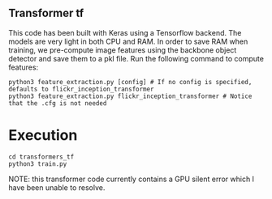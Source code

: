 ## Transformer tf

This code has been built with Keras using a Tensorflow backend. The models are very light in both CPU and RAM. 
In order to save RAM when training, we pre-compute image features using the backbone object detector and save them to a pkl file. Run the following command to compute features:

```
python3 feature_extraction.py [config] # If no config is specified, defaults to flickr_inception_transformer
python3 feature_extraction.py flickr_inception_transformer # Notice that the .cfg is not needed
```

# Execution

```
cd transformers_tf
python3 train.py
```

NOTE: this transformer code currently contains a GPU silent error which I have been unable to resolve.